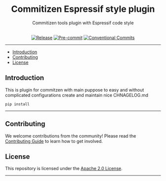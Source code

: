 <div align="center">
  <h1>Commitizen Espressif style plugin </h1>
    Commitizen tools plugin with Espressif code style
  <br>
  <br>

[![Release][release-badge]][release-url] [![Pre-commit][pre-commit-badge]][pre-commit-url] [![Conventional Commits][conventional-badge]][conventional-url]

</div>
<hr>

- [Introduction](#introduction)
- [Contributing](#contributing)
- [License](#license)

## Introduction

This is plugin for commitzen with main puppose to easy and without complicated configurations create and maintain nice CHNAGELOG.md

```
pip install
```

---

## Contributing

We welcome contributions from the community! Please read the [Contributing Guide](CONTRIBUTING.md) to learn how to get involved.

## License

This repository is licensed under the [Apache 2.0 License](LICENSE).

---

<!-- GitHub Badges -->

[conventional-badge]: https://img.shields.io/badge/Conventional%20Commits-1.0.0-yellow.svg?style=flat-square
[conventional-url]: https://conventionalcommits.org
[pre-commit-badge]: https://img.shields.io/badge/pre--commit-enabled-brightgreen?style=flat-square&logo=pre-commit&logoColor=white
[pre-commit-url]: https://github.com/pre-commit/pre-commit
[release-badge]: https://img.shields.io/github/v/release/espressif/cz-plugin-espressif
[release-url]: https://github.com/espressif/cz-plugin-espressif/releases

